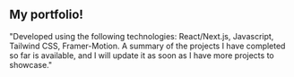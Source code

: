 

## My portfolio!

"Developed using the following technologies: React/Next.js, Javascript, Tailwind CSS, Framer-Motion. A summary of the projects I have completed so far is available, and I will update it as soon as I have more projects to showcase."

